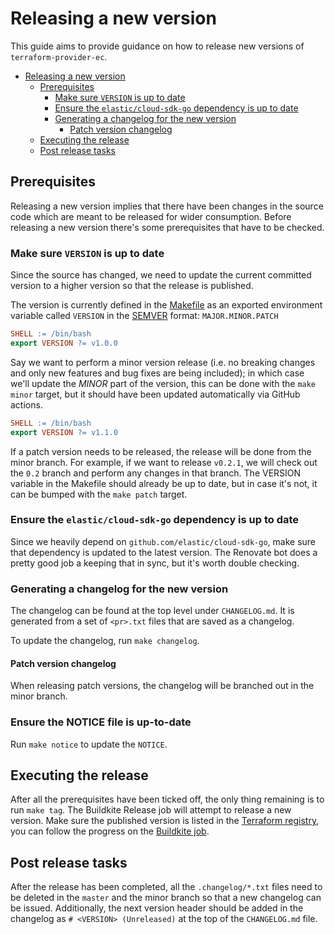 # Releasing a new version

This guide aims to provide guidance on how to release new versions of `terraform-provider-ec`.

- [Releasing a new version](#releasing-a-new-version)
  - [Prerequisites](#prerequisites)
    - [Make sure `VERSION` is up to date](#make-sure-version-is-up-to-date)
    - [Ensure the `elastic/cloud-sdk-go` dependency is up to date](#ensure-the-elasticcloud-sdk-go-dependency-is-up-to-date)
    - [Generating a changelog for the new version](#generating-a-changelog-for-the-new-version)
      - [Patch version changelog](#patch-version-changelog)
  - [Executing the release](#executing-the-release)
  - [Post release tasks](#post-release-tasks)

## Prerequisites

Releasing a new version implies that there have been changes in the source code which are meant to be released for wider consumption. Before releasing a new version there's some prerequisites that have to be checked.

### Make sure `VERSION` is up to date

Since the source has changed, we need to update the current committed version to a higher version so that the release is published.

The version is currently defined in the [Makefile](./Makefile) as an exported environment variable called `VERSION` in the [SEMVER](https://semver.org) format: `MAJOR.MINOR.PATCH`

```Makefile
SHELL := /bin/bash
export VERSION ?= v1.0.0
```

Say we want to perform a minor version release (i.e. no breaking changes and only new features and bug fixes are being included); in which case we'll update the _MINOR_ part of the version, this can be done with the `make minor` target, but it should have been updated automatically via GitHub actions.

```Makefile
SHELL := /bin/bash
export VERSION ?= v1.1.0
```

If a patch version needs to be released, the release will be done from the minor branch. For example, if we want to release `v0.2.1`, we will check out the `0.2` branch and perform any changes in that branch. The VERSION variable in the Makefile should already be up to date, but in case it's not, it can be bumped with the `make patch` target.

### Ensure the `elastic/cloud-sdk-go` dependency is up to date

Since we heavily depend on `github.com/elastic/cloud-sdk-go`, make sure that dependency is updated to the latest version. The Renovate bot does a pretty good job a keeping that in sync, but it's worth double checking.

### Generating a changelog for the new version

The changelog can be found at the top level under `CHANGELOG.md`. It is generated from a set of `<pr>.txt` files that
are saved as a changelog.

To update the changelog, run `make changelog`.

#### Patch version changelog

When releasing patch versions, the changelog will be branched out in the minor branch.

### Ensure the NOTICE file is up-to-date

Run `make notice` to update the `NOTICE`.

## Executing the release

After all the prerequisites have been ticked off, the only thing remaining is to run `make tag`. The Buildkite Release job will attempt to release a new version. Make sure the published version is listed in the [Terraform registry](https://registry.terraform.io/providers/elastic/ec/latest/docs), you can follow the progress on the [Buildkite job](https://buildkite.com/elastic/terraform-provider-ec-release).

## Post release tasks

After the release has been completed, all the `.changelog/*.txt` files need to be deleted in the `master` and the minor branch so that a new changelog can be issued. Additionally, the next version header should be added in the changelog as `# <VERSION> (Unreleased)` at the top of the `CHANGELOG.md` file.
